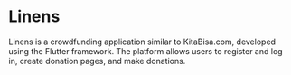 # Linens
Linens is a crowdfunding application similar to KitaBisa.com, developed using the Flutter framework. The platform allows users to register and log in, create donation pages, and make donations. 

